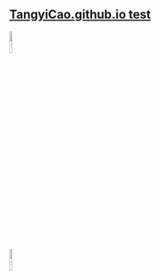 ## [TangyiCao.github.io test](https://tangyicao.github.io)
<div align=left>
<img src="http://tangyicao.github.io/imgs/test.jpg" title="曹唐毅" width = 10%/>
</div>
<div align=left>
<img src="https://z3.ax1x.com/2021/04/23/cO2JKg.jpg" title="曹唐毅" width = 10%/>
</div>
